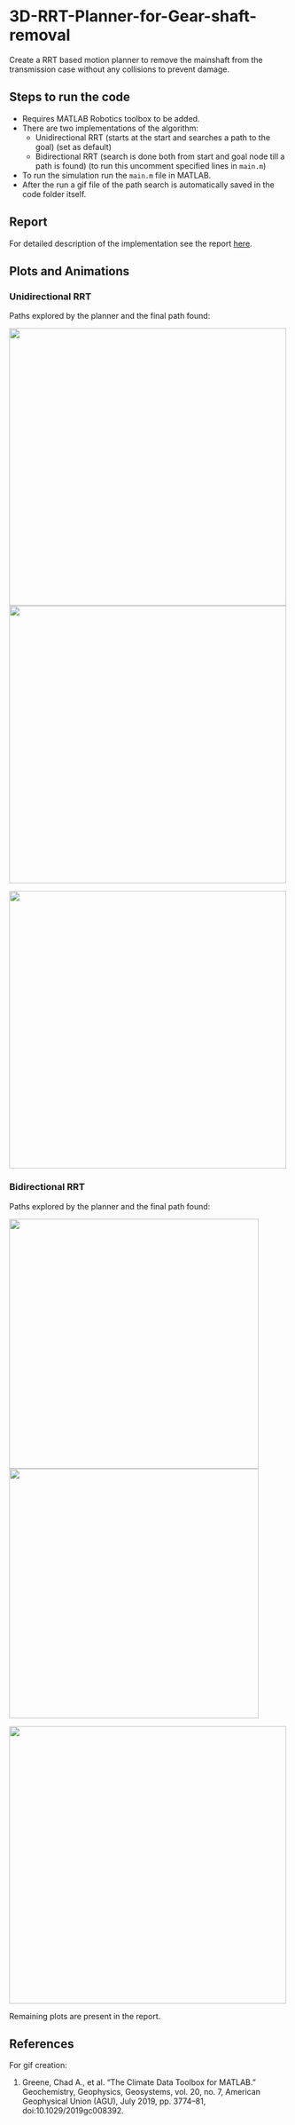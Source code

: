 #  3D-RRT-Planner-for-Gear-shaft-removal
Create a RRT based motion planner to remove the mainshaft from the transmission case without any collisions to prevent damage.

## Steps to run the code
- Requires MATLAB Robotics toolbox to be added.
- There are two implementations of the algorithm:
	- Unidirectional RRT (starts at the start and searches a path to the goal) (set as default)
	- Bidirectional RRT (search is done both from start and goal node till a path is found) (to run this uncomment specified lines in `main.m`)
- To run the simulation run the `main.m` file in MATLAB.
- After the run a gif file of the path search is automatically saved in the code folder itself.

## Report
For detailed description of the implementation see the report [here](Report.pdf).

## Plots and Animations

### Unidirectional RRT
Paths explored by the planner and the final path found:
<p float="middle">
	<img src="gifs-and-images/unidir_tree.PNG" width="500" height="500"/>
	<img src="gifs-and-images/unidir_path.PNG" width="500" height="500"/>
</p>

<p float="middle">
<img src="gifs-and-images/animation_unidirection.gif" width="500" height="500"/>
</p>

### Bidirectional RRT
Paths explored by the planner and the final path found:
<p float="middle">
<img src="gifs-and-images/bidir_tree.PNG" width="450" height="450"/>
<img src="gifs-and-images/bidir_path.PNG" width="450" height="450"/>
</p>

<p float="middle">
<img src="gifs-and-images/animation_bidirectional.gif" width="500" height="500"/>
</p>

Remaining plots are present in the report.

## References
For gif creation:
1. Greene, Chad A., et al. “The Climate Data Toolbox for MATLAB.” Geochemistry, Geophysics, Geosystems, vol. 20, no. 7, American Geophysical Union (AGU), July 2019, pp. 3774–81, doi:10.1029/2019gc008392.

